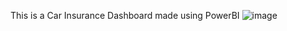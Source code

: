 This is a Car Insurance Dashboard made using PowerBI
![image](https://github.com/user-attachments/assets/979d78d4-05f4-4139-81cf-034f8824e485)
